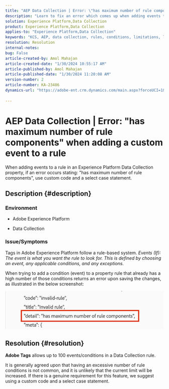 ```yaml
---
title: "AEP Data Collection | Error: \"has maximum number of rule components\" when adding a custom event to a rule"
description: "Learn to fix an error which comes up when adding events to a rule in an Experience Platform Data Collection property."
solution: Experience Platform,Data Collection
product: Experience Platform,Data Collection
applies-to: "Experience Platform,Data Collection"
keywords: "KCS, AEP, data collection, rules, conditions, limitations, limit, Tags, error, custom event"
resolution: Resolution
internal-notes: 
bug: False
article-created-by: Amol Mahajan
article-created-date: "1/30/2024 10:55:17 AM"
article-published-by: Amol Mahajan
article-published-date: "1/30/2024 11:20:08 AM"
version-number: 2
article-number: KA-23486
dynamics-url: "https://adobe-ent.crm.dynamics.com/main.aspx?forceUCI=1&pagetype=entityrecord&etn=knowledgearticle&id=cd149808-5ebf-ee11-9079-6045bd006793"

---
```

# AEP Data Collection | Error: "has maximum number of rule components" when adding a custom event to a rule


When adding events to a rule in an Experience Platform Data Collection property, if an error occurs stating: "has maximum number of rule components", use custom code and a select case statement.

## Description {#description}


### <b>Environment</b>

- Adobe Experience Platform


- Data Collection




### <b>Issue/Symptoms</b>

Tags in Adobe Experience Platform follow a rule-based system.
*Events (If): The event is what you want the rule to look for. This is defined by choosing an event, any applicable conditions, and any exceptions.*

When trying to add a condition (event) to a property rule that already has a high number of those conditions returns an error upon saving the changes, as illustrated in the below screenshot:



![](assets/___d6149808-5ebf-ee11-9079-6045bd006793___.png)


## Resolution {#resolution}


<b>Adobe Tags</b> allows up to 100 events/conditions in a Data Collection rule.

It is generally agreed upon that having an excessive number of rule conditions is not common, and it is unlikely that the current limit will be increased. If there is a genuine requirement for this feature, we suggest using a custom code and a select case statement.
